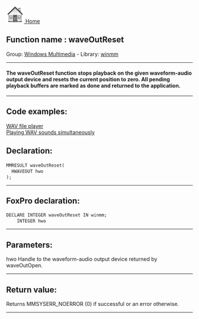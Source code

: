 [<img src="../../images/home.png"> Home ](https://github.com/VFPX/Win32API)  

## Function name : waveOutReset
Group: [Windows Multimedia](../../functions_group.md#Windows_Multimedia)  -  Library: [winmm](../../libraries.md#winmm)  
***  


#### The waveOutReset function stops playback on the given waveform-audio output device and resets the current position to zero. All pending playback buffers are marked as done and returned to the application.
***  


## Code examples:
[WAV file player](../../samples/sample_417.md)  
[Playing WAV sounds simultaneously](../../samples/sample_523.md)  

## Declaration:
```foxpro  
MMRESULT waveOutReset(
  HWAVEOUT hwo
);  
```  
***  


## FoxPro declaration:
```foxpro  
DECLARE INTEGER waveOutReset IN winmm;
	INTEGER hwo  
```  
***  


## Parameters:
hwo 
Handle to the waveform-audio output device returned by waveOutOpen.   
***  


## Return value:
Returns MMSYSERR_NOERROR (0) if successful or an error otherwise.  
***  

